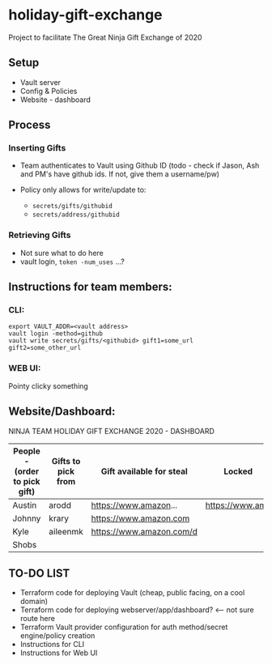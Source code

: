 # holiday-gift-exchange
Project to facilitate The Great Ninja Gift Exchange of 2020

## Setup
- Vault server
- Config & Policies
- Website - dashboard

## Process

### Inserting Gifts

- Team authenticates to Vault using Github ID (todo - check if Jason, Ash and PM's have github ids. If not, give them a username/pw)

- Policy only allows for write/update to:
  - `secrets/gifts/githubid`
  - `secrets/address/githubid`

### Retrieving  Gifts

- Not sure what to do here
- vault login, `token -num_uses` ...?


## Instructions for team members:

### CLI:
```
export VAULT_ADDR=<vault address>
vault login -method=github 
vault write secrets/gifts/<githubid> gift1=some_url gift2=some_other_url
```

### WEB UI:

Pointy clicky something

## Website/Dashboard:


NINJA TEAM HOLIDAY GIFT EXCHANGE 2020 - DASHBOARD

| People - (order to pick gift) 	| Gifts to pick from 	| Gift available for steal  | Locked              |
|-------------------------------	|--------------------	|---------------------------|--------------------	|
| Austin                        	| arodd              	| https://www.amazon...     | https://www.am..	  |
| Johnny                        	| krary              	| https://www.amazon.com    |                     | 
| Kyle                          	| aileenmk           	| https://www.amazon.com/d	|                     |                                                                     	|
| Shobs                         	|                    	|                           |                    	|

## TO-DO LIST
- Terraform code for deploying Vault (cheap, public facing, on a cool domain)
- Terraform code for deploying webserver/app/dashboard? <-- not sure route here
- Terraform Vault provider configuration for auth method/secret engine/policy creation
- Instructions for CLI
- Instructions for Web UI







